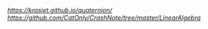 *https://krasjet.github.io/quaternion/*
*https://github.com/CatOnly/CrashNote/tree/master/LinearAlgebra* 

